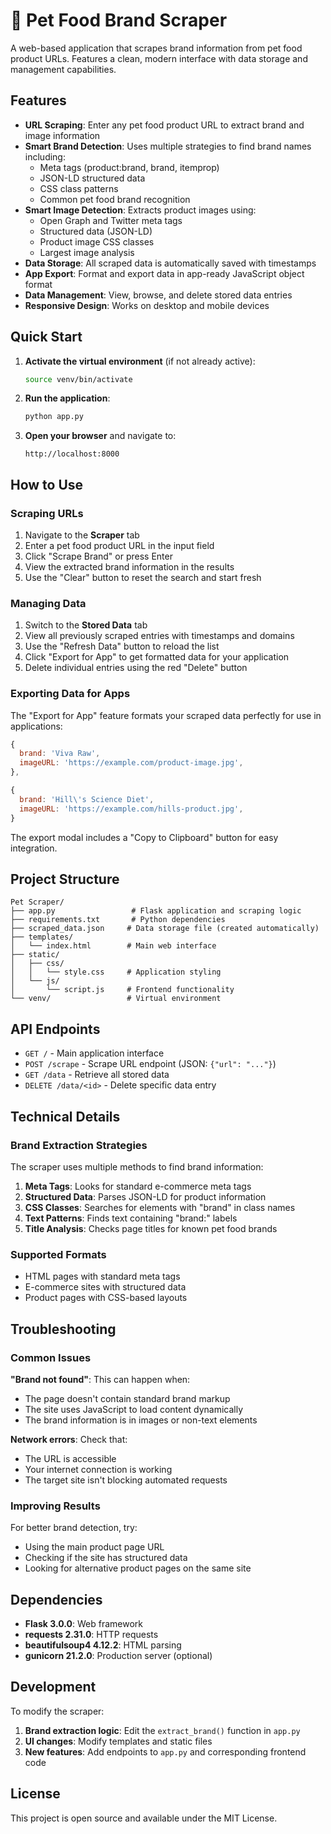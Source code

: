 # 🐾 Pet Food Brand Scraper

A web-based application that scrapes brand information from pet food product URLs. Features a clean, modern interface with data storage and management capabilities.

## Features

- **URL Scraping**: Enter any pet food product URL to extract brand and image information
- **Smart Brand Detection**: Uses multiple strategies to find brand names including:
  - Meta tags (product:brand, brand, itemprop)
  - JSON-LD structured data
  - CSS class patterns
  - Common pet food brand recognition
- **Smart Image Detection**: Extracts product images using:
  - Open Graph and Twitter meta tags
  - Structured data (JSON-LD)
  - Product image CSS classes
  - Largest image analysis
- **Data Storage**: All scraped data is automatically saved with timestamps
- **App Export**: Format and export data in app-ready JavaScript object format
- **Data Management**: View, browse, and delete stored data entries
- **Responsive Design**: Works on desktop and mobile devices

## Quick Start

1. **Activate the virtual environment** (if not already active):
   ```bash
   source venv/bin/activate
   ```

2. **Run the application**:
   ```bash
   python app.py
   ```

3. **Open your browser** and navigate to:
   ```
   http://localhost:8000
   ```

## How to Use

### Scraping URLs
1. Navigate to the **Scraper** tab
2. Enter a pet food product URL in the input field
3. Click "Scrape Brand" or press Enter
4. View the extracted brand information in the results
5. Use the "Clear" button to reset the search and start fresh

### Managing Data
1. Switch to the **Stored Data** tab
2. View all previously scraped entries with timestamps and domains
3. Use the "Refresh Data" button to reload the list
4. Click "Export for App" to get formatted data for your application
5. Delete individual entries using the red "Delete" button

### Exporting Data for Apps
The "Export for App" feature formats your scraped data perfectly for use in applications:
```javascript
{
  brand: 'Viva Raw',
  imageURL: 'https://example.com/product-image.jpg',
},

{
  brand: 'Hill\'s Science Diet',
  imageURL: 'https://example.com/hills-product.jpg',
}
```
The export modal includes a "Copy to Clipboard" button for easy integration.

## Project Structure

```
Pet Scraper/
├── app.py                 # Flask application and scraping logic
├── requirements.txt       # Python dependencies
├── scraped_data.json     # Data storage file (created automatically)
├── templates/
│   └── index.html        # Main web interface
├── static/
│   ├── css/
│   │   └── style.css     # Application styling
│   └── js/
│       └── script.js     # Frontend functionality
└── venv/                 # Virtual environment
```

## API Endpoints

- `GET /` - Main application interface
- `POST /scrape` - Scrape URL endpoint (JSON: `{"url": "..."}`)
- `GET /data` - Retrieve all stored data
- `DELETE /data/<id>` - Delete specific data entry

## Technical Details

### Brand Extraction Strategies
The scraper uses multiple methods to find brand information:

1. **Meta Tags**: Looks for standard e-commerce meta tags
2. **Structured Data**: Parses JSON-LD for product information
3. **CSS Classes**: Searches for elements with "brand" in class names
4. **Text Patterns**: Finds text containing "brand:" labels
5. **Title Analysis**: Checks page titles for known pet food brands

### Supported Formats
- HTML pages with standard meta tags
- E-commerce sites with structured data
- Product pages with CSS-based layouts

## Troubleshooting

### Common Issues

**"Brand not found"**: This can happen when:
- The page doesn't contain standard brand markup
- The site uses JavaScript to load content dynamically
- The brand information is in images or non-text elements

**Network errors**: Check that:
- The URL is accessible
- Your internet connection is working
- The target site isn't blocking automated requests

### Improving Results
For better brand detection, try:
- Using the main product page URL
- Checking if the site has structured data
- Looking for alternative product pages on the same site

## Dependencies

- **Flask 3.0.0**: Web framework
- **requests 2.31.0**: HTTP requests
- **beautifulsoup4 4.12.2**: HTML parsing
- **gunicorn 21.2.0**: Production server (optional)

## Development

To modify the scraper:

1. **Brand extraction logic**: Edit the `extract_brand()` function in `app.py`
2. **UI changes**: Modify templates and static files
3. **New features**: Add endpoints to `app.py` and corresponding frontend code

## License

This project is open source and available under the MIT License. 